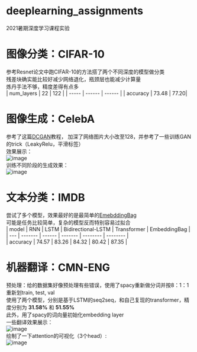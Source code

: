 # deeplearning_assignments
2021暑期深度学习课程实验


#  图像分类：CIFAR-10
参考Resnet论文中跑CIFAR-10的方法搭了两个不同深度的模型做分类  
残差块确实能比较好减少网络退化，瓶颈层也能减少计算量  
炼丹手法不够，精度差得有点多  
| num_layers | 22 | 122 |
| ----- | ------ | ------ |
| accuracy | 73.48 | 77.20|
# 图像生成：CelebA
参考了这篇[DCGAN](https://pytorch.org/tutorials/beginner/dcgan_faces_tutorial.html)教程，
加深了网络图片大小改至128，并参考了一些训练GAN的trick（LeakyRelu，平滑标签）  
效果展示：  
![image](https://github.com/cenlibin/deeplearning_assignments/blob/main/Images/grid.png)  
训练不同阶段的生成效果：  
![image](https://github.com/cenlibin/deeplearning_assignments/blob/main/Images/face.gif)  
# 文本分类：IMDB
尝试了多个模型，效果最好的是最简单的[EmebddingBag](https://pytorch.org/tutorials/beginner/text_sentiment_ngrams_tutorial.html)  
可能是任务比较简单，复杂的模型反而特别容易过拟合  
 | model | RNN | LSTM | Bidirectional-LSTM | Transformer | EmbeddingBag |     
 | --- | ------- | ------ | ------- | -------- | -------- |  
 | accuracy | 74.57 | 83.26 | 84.32 | 80.42 | 87.35 | 

# 机器翻译：CMN-ENG
预处理：给的数据集好像预处理有些错误，使用了spacy重新做分词并按8：1：1重新划train, test, val  
使用了两个模型，分别是基于LSTM的seq2seq，和自己复现的transformer，精度分别为 **31.58%** 和 **51.55%**  
此外，用了spacy的词向量初始化embedding layer  
一些翻译效果展示：  
![image](https://github.com/cenlibin/deeplearning_assignments/blob/main/Images/translation_examples.png)  
绘制了一下attention的可视化（3个head）:   
![image](https://github.com/cenlibin/deeplearning_assignments/blob/main/Images/attention_heatmap.png)  
